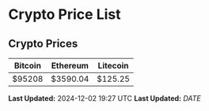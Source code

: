 # Crypto Price List

## Crypto Prices
| Bitcoin | Ethereum | Litecoin |
| ------- | -------- | -------- |
| $95208 | $3590.04 | $125.25 |
**Last Updated:** 2024-12-02 19:27 UTC
**Last Updated:** $DATE$
